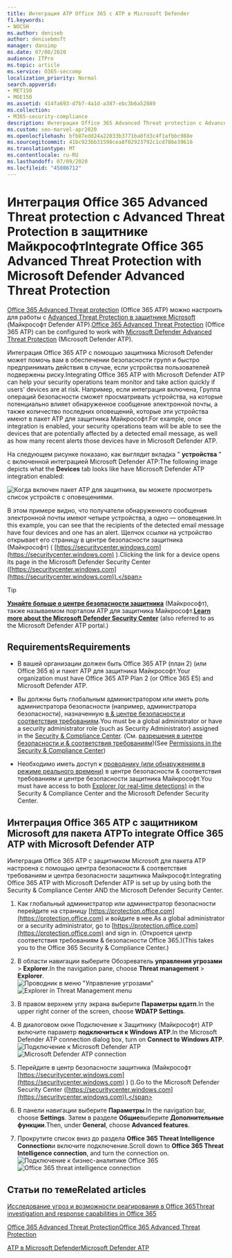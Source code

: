```yaml
---
title: Интеграция ATP Office 365 с ATP в Microsoft Defender
f1.keywords:
- NOCSH
ms.author: deniseb
author: denisebmsft
manager: dansimp
ms.date: 07/08/2020
audience: ITPro
ms.topic: article
ms.service: O365-seccomp
localization_priority: Normal
search.appverid:
- MET150
- MOE150
ms.assetid: 414fa693-d7b7-4a1d-a387-ebc3b6a52889
ms.collection:
- M365-security-compliance
description: Интеграция Office 365 Advanced Threat protection с Advanced Threat Protection в защитнике Майкрософт для просмотра подробных сведений об управлении угрозами.
ms.custom: seo-marvel-apr2020
ms.openlocfilehash: bfb87edd24a22033b3771ba0fd3c4f1afbbc988e
ms.sourcegitcommit: 41bc923bb31598cea8f02923792c1cd786e39616
ms.translationtype: MT
ms.contentlocale: ru-RU
ms.lasthandoff: 07/09/2020
ms.locfileid: "45086712"
---
```

# <a name="integrate-office-365-advanced-threat-protection-with-microsoft-defender-advanced-threat-protection"></a><span data-ttu-id="4cff0-103">Интеграция Office 365 Advanced Threat protection с Advanced Threat Protection в защитнике Майкрософт</span><span class="sxs-lookup"><span data-stu-id="4cff0-103">Integrate Office 365 Advanced Threat Protection with Microsoft Defender Advanced Threat Protection</span></span>

<span data-ttu-id="4cff0-104">[Office 365 Advanced Threat protection](https://docs.microsoft.com/microsoft-365/security/office-365-security/office-365-atp?view=o365-worldwide) (Office 365 ATP) можно настроить для работы с [Advanced Threat Protection в защитнике Microsoft](https://docs.microsoft.com/windows/security/threat-protection) (Майкрософт Defender ATP).</span><span class="sxs-lookup"><span data-stu-id="4cff0-104">[Office 365 Advanced Threat Protection](https://docs.microsoft.com/microsoft-365/security/office-365-security/office-365-atp?view=o365-worldwide) (Office 365 ATP) can be configured to work with [Microsoft Defender Advanced Threat Protection](https://docs.microsoft.com/windows/security/threat-protection) (Microsoft Defender ATP).</span></span>

<span data-ttu-id="4cff0-105">Интеграция Office 365 ATP с помощью защитника Microsoft Defender может помочь вам в обеспечении безопасности групп и быстро предпринимать действия в случае, если устройства пользователей подвержены риску.</span><span class="sxs-lookup"><span data-stu-id="4cff0-105">Integrating Office 365 ATP with Microsoft Defender ATP can help your security operations team monitor and take action quickly if users' devices are at risk.</span></span> <span data-ttu-id="4cff0-106">Например, если интеграция включена, Группа операций безопасности сможет просматривать устройства, на которые потенциально влияет обнаруженное сообщение электронной почты, а также количество последних оповещений, которые эти устройства имеют в пакет ATP для защитника Майкрософт.</span><span class="sxs-lookup"><span data-stu-id="4cff0-106">For example, once integration is enabled, your security operations team will be able to see the devices that are potentially affected by a detected email message, as well as how many recent alerts those devices have in Microsoft Defender ATP.</span></span> 

<span data-ttu-id="4cff0-107">На следующем рисунке показано, как выглядит вкладка " **устройства** " с включенной интеграцией Microsoft Defender ATP:</span><span class="sxs-lookup"><span data-stu-id="4cff0-107">The following image depicts what the **Devices** tab looks like have Microsoft Defender ATP integration enabled:</span></span>
  
![Когда включен пакет ATP для защитника, вы можете просмотреть список устройств с оповещениями.](../../media/fec928ea-8f0c-44d7-80b9-a2e0a8cd4e89.PNG)
  
<span data-ttu-id="4cff0-109">В этом примере видно, что получатели обнаруженного сообщения электронной почты имеют четыре устройства, а одно — оповещение.</span><span class="sxs-lookup"><span data-stu-id="4cff0-109">In this example, you can see that the recipients of the detected email message have four devices and one has an alert.</span></span> <span data-ttu-id="4cff0-110">Щелчок ссылки на устройство открывает его страницу в центре безопасности защитника (Майкрософт) ( [https://securitycenter.windows.com](https://securitycenter.windows.com) ).</span><span class="sxs-lookup"><span data-stu-id="4cff0-110">Clicking the link for a device opens its page in the Microsoft Defender Security Center ([https://securitycenter.windows.com](https://securitycenter.windows.com)).</span></span>

> [!TIP]
> <span data-ttu-id="4cff0-111">**[Узнайте больше о центре безопасности защитника](https://docs.microsoft.com/windows/security/threat-protection/microsoft-defender-atp/use)** (Майкрософт), также называемом порталом ATP для защитника Майкрософт.</span><span class="sxs-lookup"><span data-stu-id="4cff0-111">**[Learn more about the Microsoft Defender Security Center](https://docs.microsoft.com/windows/security/threat-protection/microsoft-defender-atp/use)** (also referred to as the Microsoft Defender ATP portal.)</span></span>
  
## <a name="requirements"></a><span data-ttu-id="4cff0-112">Requirements</span><span class="sxs-lookup"><span data-stu-id="4cff0-112">Requirements</span></span>

- <span data-ttu-id="4cff0-113">В вашей организации должен быть Office 365 ATP (план 2) (или Office 365 в) и пакет ATP для защитника Майкрософт.</span><span class="sxs-lookup"><span data-stu-id="4cff0-113">Your organization must have Office 365 ATP Plan 2 (or Office 365 E5) and Microsoft Defender ATP.</span></span>
    
- <span data-ttu-id="4cff0-114">Вы должны быть глобальным администратором или иметь роль администратора безопасности (например, администратора безопасности), назначенную [в &amp; центре безопасности и соответствия требованиям](https://protection.office.com).</span><span class="sxs-lookup"><span data-stu-id="4cff0-114">You must be a global administrator or have a security administrator role (such as Security Administrator) assigned in the [Security &amp; Compliance Center](https://protection.office.com).</span></span> <span data-ttu-id="4cff0-115">(См. [разрешения в центре безопасности и &amp; соответствия требованиям](permissions-in-the-security-and-compliance-center.md))</span><span class="sxs-lookup"><span data-stu-id="4cff0-115">(See [Permissions in the Security &amp; Compliance Center](permissions-in-the-security-and-compliance-center.md))</span></span>
    
- <span data-ttu-id="4cff0-116">Необходимо иметь доступ к [проводнику (или обнаружениям в режиме реального времени)](threat-explorer.md) в центре безопасности & соответствия требованиям и центре безопасности защитника Майкрософт.</span><span class="sxs-lookup"><span data-stu-id="4cff0-116">You must have access to both [Explorer (or real-time detections)](threat-explorer.md) in the Security & Compliance Center and the Microsoft Defender Security Center.</span></span>
    
## <a name="to-integrate-office-365-atp-with-microsoft-defender-atp"></a><span data-ttu-id="4cff0-117">Интеграция Office 365 ATP с защитником Microsoft для пакета ATP</span><span class="sxs-lookup"><span data-stu-id="4cff0-117">To integrate Office 365 ATP with Microsoft Defender ATP</span></span>

<span data-ttu-id="4cff0-118">Интеграция Office 365 ATP с защитником Microsoft для пакета ATP настроена с помощью центра безопасности & соответствия требованиям и центра безопасности защитника Майкрософт.</span><span class="sxs-lookup"><span data-stu-id="4cff0-118">Integrating Office 365 ATP with Microsoft Defender ATP is set up by using both the Security & Compliance Center AND the Microsoft Defender Security Center.</span></span>
  
1. <span data-ttu-id="4cff0-119">Как глобальный администратор или администратор безопасности перейдите на страницу [https://protection.office.com](https://protection.office.com) и войдите в нее.</span><span class="sxs-lookup"><span data-stu-id="4cff0-119">As a global administrator or a security administrator, go to [https://protection.office.com](https://protection.office.com) and sign in.</span></span> <span data-ttu-id="4cff0-120">(Откроется центр соответствия требованиям & безопасности Office 365.)</span><span class="sxs-lookup"><span data-stu-id="4cff0-120">(This takes you to the Office 365 Security & Compliance Center.)</span></span>
    
2. <span data-ttu-id="4cff0-121">В области навигации выберите Обозреватель **управления угрозами**  >  **Explorer**.</span><span class="sxs-lookup"><span data-stu-id="4cff0-121">In the navigation pane, choose **Threat management** > **Explorer**.</span></span><br><span data-ttu-id="4cff0-122">![Проводник в меню "Управление угрозами"](../../media/ThreatMgmt-Explorer-nav.png)</span><span class="sxs-lookup"><span data-stu-id="4cff0-122">![Explorer in Threat Management menu](../../media/ThreatMgmt-Explorer-nav.png)</span></span><br>
    
3. <span data-ttu-id="4cff0-123">В правом верхнем углу экрана выберите **Параметры вдатп**.</span><span class="sxs-lookup"><span data-stu-id="4cff0-123">In the upper right corner of the screen, choose **WDATP Settings**.</span></span>
    
4. <span data-ttu-id="4cff0-124">В диалоговом окне Подключение к Защитнику (Майкрософт) ATP включите параметр **подключиться к Windows ATP**.</span><span class="sxs-lookup"><span data-stu-id="4cff0-124">In the Microsoft Defender ATP connection dialog box, turn on **Connect to Windows ATP**.</span></span><br><span data-ttu-id="4cff0-125">![Подключение к Microsoft Defender ATP](../../media/Explorer-WDATPConnection-dialog.png)</span><span class="sxs-lookup"><span data-stu-id="4cff0-125">![Microsoft Defender ATP connection](../../media/Explorer-WDATPConnection-dialog.png)</span></span><br>
    
5. <span data-ttu-id="4cff0-126">Перейдите в центр безопасности защитника (Майкрософт [https://securitycenter.windows.com](https://securitycenter.windows.com) ) ().</span><span class="sxs-lookup"><span data-stu-id="4cff0-126">Go to the Microsoft Defender Security Center ([https://securitycenter.windows.com](https://securitycenter.windows.com)).</span></span>

6. <span data-ttu-id="4cff0-127">В панели навигации выберите **Параметры**.</span><span class="sxs-lookup"><span data-stu-id="4cff0-127">In the navigation bar, choose **Settings**.</span></span> <span data-ttu-id="4cff0-128">Затем в разделе **Общие**выберите **Дополнительные функции**.</span><span class="sxs-lookup"><span data-stu-id="4cff0-128">Then, under **General**, choose **Advanced features**.</span></span>

7. <span data-ttu-id="4cff0-129">Прокрутите список вниз до раздела **Office 365 Threat Intelligence Connection**и включите подключение.</span><span class="sxs-lookup"><span data-stu-id="4cff0-129">Scroll down to **Office 365 Threat Intelligence connection**, and turn the connection on.</span></span><br/><span data-ttu-id="4cff0-130">![Подключение к бизнес-аналитике Office 365](../../media/mdatp-oatptoggle.png)</span><span class="sxs-lookup"><span data-stu-id="4cff0-130">![Office 365 threat intelligence connection](../../media/mdatp-oatptoggle.png)</span></span><br>

## <a name="related-articles"></a><span data-ttu-id="4cff0-131">Статьи по теме</span><span class="sxs-lookup"><span data-stu-id="4cff0-131">Related articles</span></span>

[<span data-ttu-id="4cff0-132">Исследование угроз и возможности реагирования в Office 365</span><span class="sxs-lookup"><span data-stu-id="4cff0-132">Threat investigation and response capabilities in Office 365</span></span>](office-365-ti.md)
  
[<span data-ttu-id="4cff0-133">Office 365 Advanced Threat Protection</span><span class="sxs-lookup"><span data-stu-id="4cff0-133">Office 365 Advanced Threat Protection</span></span>](office-365-atp.md)
  
[<span data-ttu-id="4cff0-134">ATP в Microsoft Defender</span><span class="sxs-lookup"><span data-stu-id="4cff0-134">Microsoft Defender ATP</span></span>](https://docs.microsoft.com/windows/security/threat-protection)
